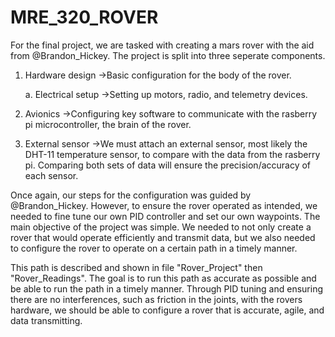 # MRE_320_ROVER
For the final project, we are tasked with creating a mars rover with the aid from @Brandon_Hickey. The project is split into three seperate components. 
1) Hardware design
   ->Basic configuration for the body of the rover.
   
      a. Electrical setup
         ->Setting up motors, radio, and telemetry devices.
3) Avionics
   ->Configuring key software to communicate with the rasberry pi microcontroller, the brain of the rover.
4) External sensor
   ->We must attach an external sensor, most likely the DHT-11 temperature sensor, to compare with the data from the rasberry pi. Comparing both sets of data will ensure the precision/accuracy of each sensor. 

Once again, our steps for the configuration was guided by @Brandon_Hickey. However, to ensure the rover operated as intended, we needed to fine tune our own PID controller and set our own waypoints. The main objective of the project was simple. We needed to not only create a rover that would operate efficiently and transmit data, but we also needed to configure the rover to operate on a certain path in a timely manner. 

This path is described and shown in file "Rover_Project" then "Rover_Readings". The goal is to run this path as accurate as possible and be able to run the path in a timely manner. Through PID tuning and ensuring there are no interferences, such as friction in the joints, with the rovers hardware, we should be able to configure a rover that is accurate, agile, and data transmitting. 
